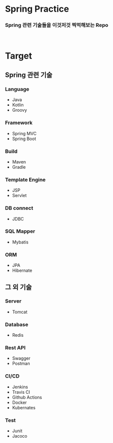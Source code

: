 # Spring Practice

### Spring 관련 기술들을 이것저것 찍먹해보는 Repo

<br>

# Target

## Spring 관련 기술

### Language
- Java
- Kotlin
- Groovy

### Framework
- Spring MVC
- Spring Boot

### Build
- Maven
- Gradle

### Template Engine
- JSP
- Servlet

### DB connect
- JDBC

### SQL Mapper
- Mybatis

### ORM
- JPA
- Hibernate

## 그 외 기술

### Server
- Tomcat

### Database
- Redis

### Rest API
- Swagger
- Postman

### CI/CD
- Jenkins
- Travis CI
- Github Actions
- Docker
- Kubernates

### Test
- Junit
- Jacoco